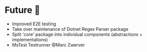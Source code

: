 # Future 🔮

- Improved E2E testing
- Take over maintenance of Dotnet Regex Parser package
- Split 'core' package into individual components (abstractions + implementations)
- MsTest Testrunner @Marc Zwerver

